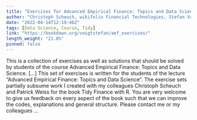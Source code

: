 ```yaml
---
title: "Exercises for Advanced Empirical Finance: Topics and Data Science"
author: "Christoph Scheuch, wikifolio Financial Technologies, Stefan Voigt, University of Copenhagen and Danish Finance Institute, Patrick Weiss, Vienna University of Economics and Business"
date: "2022-04-14T12:19:46Z"
tags: [Data Science, Course, Tidy]
link: "https://bookdown.org/voigtstefan/aef_exercises/"
length_weight: "21.8%"
pinned: false
---
```


This is a collection of exercises as well as solutions that should be solved by students of the course Advanced Empirical Finance: Topics and Data Science. [...] This set of exercises is written for the students of the lecture “Advanced Empirical Finance: Topics and Data Science”.
The exercise sets partially subsume work I created with my colleagues Christoph Scheuch and Patrick Weiss for the book Tidy Finance with R. You are very welcome to give us feedback on every aspect of the book such that we can improve the codes, explanations and general structure. Please contact me or my colleagues ...
